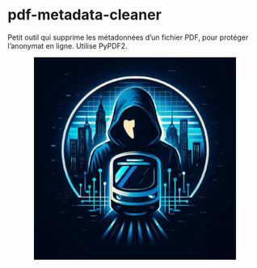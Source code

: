 # pdf-metadata-cleaner
Petit outil qui supprime les métadonnées d’un fichier PDF, pour protéger l’anonymat en ligne. Utilise PyPDF2.
<p align="center">
  <img src="lucia-rufine-logo.jpg" alt="lucia-rufine" width="400"/>
</p></br>
<a href="clique ici" src="google.fr">
</p>
